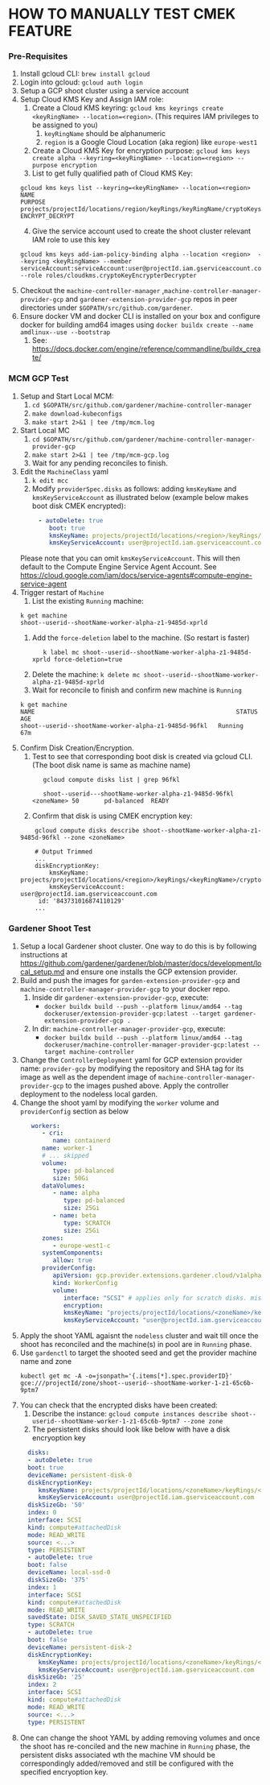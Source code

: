 # HOW TO MANUALLY TEST CMEK FEATURE 

### Pre-Requisites

1. Install gcloud CLI: `brew install gcloud`
1. Login into gcloud: `gcloud auth login`
1. Setup a GCP shoot cluster using a service account
1. Setup Cloud KMS Key and Assign IAM role:
    1. Create a Cloud KMS keyring: `gcloud kms keyrings create <keyRingName> --location=<region>`. (This requires IAM privileges to be assigned to you)
       1. `keyRingName` should be alphanumeric
       2. `region` is a Google Cloud Location (aka region) like `europe-west1`
    2. Create a Cloud KMS Key for encryption purpose: `gcloud kms keys create alpha --keyring=<keyRingName> --location=<region> --purpose encryption`
    3. List to get fully qualified path of Cloud KMS Key: 
    ```
    gcloud kms keys list --keyring=<keyRingName> --location=<region>
    NAME                                                                                                                                                       PURPOSE
    projects/projectId/locations/region/keyRings/keyRingName/cryptoKeys/alpha    ENCRYPT_DECRYPT
    ```
    4. Give the service account used to create the shoot cluster relevant IAM role to use this key
    ```
    gcloud kms keys add-iam-policy-binding alpha --location <region>  --keyring <keyRingName> --member serviceAccount:serviceAccount:user@projectId.iam.gserviceaccount.com  --role roles/cloudkms.cryptoKeyEncrypterDecrypter
    ```
1. Checkout the `machine-controller-manager` ,`machine-controller-manager-provider-gcp` and `gardener-extension-provider-gcp` repos in peer directories under `$GOPATH/src/github.com/gardener`.
1. Ensure docker VM and docker CLI is installed on your box and configure docker for building amd64 images using `docker buildx create --name amdlinux--use --bootstrap`
   1. See: https://docs.docker.com/engine/reference/commandline/buildx_create/

### MCM GCP Test

1. Setup and Start Local MCM: 
     1. `cd $GOPATH/src/github.com/gardener/machine-controller-manager`
     2. `make download-kubeconfigs`
     4. `make start 2>&1 | tee /tmp/mcm.log`
1. Start Local MC 
     1. `cd $GOPATH/src/github.com/gardener/machine-controller-manager-provider-gcp`
     2. `make start 2>&1 | tee /tmp/mcm-gcp.log`
     3. Wait for any pending reconciles to finish.
1. Edit the `MachineClass` yaml
     1. `k edit mcc`
     2.   Modify `providerSpec.disks` as follows: adding `kmsKeyName` and `kmsKeyServiceAccount` as illustrated below (example below makes boot disk CMEK encrypted):
     ```yaml
          - autoDelete: true
             boot: true
             kmsKeyName: projects/projectId/locations/<region>/keyRings/<keyRingName>/cryptoKeys/alpha
             kmsKeyServiceAccount: user@projectId.iam.gserviceaccount.com
      ```
      Please note that you can omit `kmsKeyServiceAccount`. This will then default to the Compute Engine Service Agent Account. See https://cloud.google.com/iam/docs/service-agents#compute-engine-service-agent
1.  Trigger restart of `Machine`
      1. List the existing `Running` machine:
       ```
      k get machine
      shoot--userid--shootName-worker-alpha-z1-9485d-xprld
       ```
    1. Add the `force-deletion` label to the machine. (So restart is faster)
        ```
           k label mc shoot--userid--shootName-worker-alpha-z1-9485d-xprld force-deletion=true
        ```
     1. Delete the machine: `k delete mc shoot--userid--shootName-worker-alpha-z1-9485d-xprld`
     1. Wait for reconcile to finish and confirm new machine is `Running`
       ```
       k get machine                                    
       NAME                                                        STATUS    AGE   
       shoot--userid--shootName-worker-alpha-z1-9485d-96fkl   Running   67m   
       ```
 1. Confirm Disk Creation/Encryption.
       1. Test to see that corresponding boot disk is created via gcloud CLI. (The boot disk name is same as machine name)
          ```
             gcloud compute disks list | grep 96fkl

             shoot--userid---shootName-worker-alpha-z1-9485d-96fkl  <zoneName> 50       pd-balanced  READY
           ```
       1. Confirm that disk is using CMEK encryption key:
       ```
           gcloud compute disks describe shoot--shootName-worker-alpha-z1-9485d-96fkl --zone <zoneName> 
           
           # Output Trimmed
           ...
           diskEncryptionKey:
               kmsKeyName: projects/projectId/locations/<region>/keyRings/<keyRingName>/cryptoKeys/alpha/cryptoKeyVersions/<revision>
               kmsKeyServiceAccount: user@projectId.iam.gserviceaccount.com
            id: '843731016874110129'
           ...
       ```

### Gardener Shoot Test

1. Setup a local Gardener shoot cluster. One way to do this is by following instructions at https://github.com/gardener/gardener/blob/master/docs/development/local_setup.md and ensure one installs the GCP extension provider. 
1. Build and push the images for `garden-extension-provider-gcp` and `machine-controller-manager-provider-gcp` to your docker repo. 
   1. Inside dir `gardener-extension-provider-gcp`, execute: 
      - `docker buildx build --push --platform linux/amd64 --tag dockeruser/extension-provider-gcp:latest --target gardener-extension-provider-gcp .`
   1. In dir: `machine-controller-manager-provider-gcp`, execute:    
       - `docker buildx build --push --platform linux/amd64 --tag dockeruser/machine-controller-manager-provider-gcp:latest --target machine-controller` 
1. Change the `ControllerDeployment` yaml for GCP extension provider name: `provider-gcp` by modifying the repository and SHA tag for its image as well as the dependent image of `machine-controller-manager-provider-gcp` to the images pushed above. Apply the controller deployment to the nodeless local garden.
1. Change the shoot yaml by modifying the `worker` volume and `providerConfig` section as below
      ```yaml
         workers:
            - cri:
               name: containerd
            name: worker-1
            # ... skipped
            volume:
               type: pd-balanced
               size: 50Gi
            dataVolumes:
               - name: alpha
                  type: pd-balanced
                  size: 25Gi
               - name: beta
                  type: SCRATCH
                  size: 25Gi
            zones:
               - europe-west1-c
            systemComponents:
               allow: true
            providerConfig:
               apiVersion: gcp.provider.extensions.gardener.cloud/v1alpha1
               kind: WorkerConfig
               volume:
                  interface: "SCSI" # applies only for scratch disks. misleading field name
                  encryption:
                  kmsKeyName: "projects/projectId/locations/<zoneName>/keyRings/<keyRingName>/cryptoKeys/alpha"
                  kmsKeyServiceAccount: "user@projectId.iam.gserviceaccount.com" 
      ```
1. Apply the shoot YAML agaisnt the `nodeless` cluster and wait till once the shoot has reconciled and the machine(s) in pool are in `Running` phase.
1. Use `gardenctl` to target the shooted seed and get the provider machine name and zone
   ```
   kubectl get mc -A -o=jsonpath='{.items[*].spec.providerID}'
   gce:///projectId/zone/shoot--userid--shootName-worker-1-z1-65c6b-9ptm7
   ```
1. You can check that the encrypted disks have been created:
    1. Describe the instance: 
    `gcloud compute instances describe shoot--userid--shootName-worker-1-z1-65c6b-9ptm7 --zone zone` 
    1. The persistent disks should look like below with  have a disk encryoption key
    ```yaml
      disks:
      - autoDelete: true
      boot: true
      deviceName: persistent-disk-0
      diskEncryptionKey:
         kmsKeyName: projects/projectId/locations/<zoneName>/keyRings/<keyRingName>/cryptoKeys/alpha"
         kmsKeyServiceAccount: user@projectId.iam.gserviceaccount.com 
      diskSizeGb: '50'
      index: 0
      interface: SCSI
      kind: compute#attachedDisk
      mode: READ_WRITE
      source: <...>
      type: PERSISTENT
      - autoDelete: true
      boot: false
      deviceName: local-ssd-0
      diskSizeGb: '375'
      index: 1
      interface: SCSI
      kind: compute#attachedDisk
      mode: READ_WRITE
      savedState: DISK_SAVED_STATE_UNSPECIFIED
      type: SCRATCH
      - autoDelete: true
      boot: false
      deviceName: persistent-disk-2
      diskEncryptionKey:
         kmsKeyName: projects/projectId/locations/<zoneName>/keyRings/<keyRingName>/cryptoKeys/alpha
         kmsKeyServiceAccount: user@projectId.iam.gserviceaccount.com 
      diskSizeGb: '25'
      index: 2
      interface: SCSI
      kind: compute#attachedDisk
      mode: READ_WRITE
      source: <...>
      type: PERSISTENT
    ```
1. One can change the shoot YAML by adding removing volumes and once the shoot has re-conciled and the new machine in `Running` phase, the persistent disks associated wth the machine VM should be correspondingly added/removed and still be configured with the specified encryoption key.